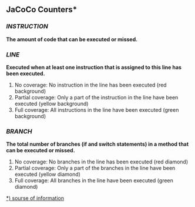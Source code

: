 ## JaCoCo Counters*

### *INSTRUCTION* 
**The amount of code that can be executed or missed.**
### *LINE* 
**Executed when at least one instruction that is assigned to this line has been executed.**
1. No coverage: No instruction in the line has been executed (red background)
1. Partial coverage: Only a part of the instruction in the line have been executed (yellow background)
1. Full coverage: All instructions in the line have been executed (green background)
### *BRANCH* 
**The total number of branches (if and switch statements) in a method that can be executed or missed.**
1. No coverage: No branches in the line has been executed (red diamond)
1. Partial coverage: Only a part of the branches in the line have been executed (yellow diamond)
1. Full coverage: All branches in the line have been executed (green diamond)


[*) sourse of information](https://tech.asimio.net/2019/04/23/Reporting-Code-Coverage-using-Maven-and-JaCoCo-plugin.html)
